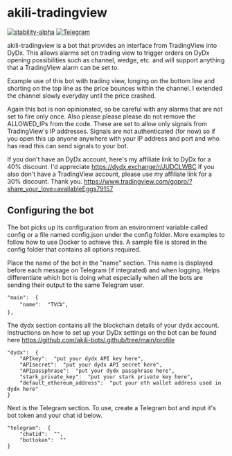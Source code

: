 # akili-tradingview

  
[![stability-alpha](https://img.shields.io/badge/stability-alpha-f4d03f.svg)](https://github.com/mkenney/software-guides/blob/master/STABILITY-BADGES.md#alpha)
[![Telegram](https://badges.aleen42.com/src/telegram.svg)](https://t.me/+9F0CZj8emLc2YTY0)

  

akili-tradingview is a bot that provides an interface from TradingView into DyDx. This allows alarms set on trading view to trigger orders on DyDx opening possibilities such as channel, wedge, etc. and will support anything that a TradingView alarm can be set to.



Example use of this bot with trading view, longing on the bottom line and shorting on the top line as the price bounces within the channel. I extended the channel slowly everyday until the price crashed.

Again this bot is non opinionated, so be careful with any alarms that are not set to fire only once. Also please please please do not remove the ALLOWED_IPs from the code. These are set to allow only signals from TradingView's IP addresses. Signals are not authenticated (for now) so if you open this up anyone anywhere with your IP address and port and who has read this can send signals to your bot.

If you don't have an DyDx account, here's my affiliate link to DyDx for a 40% discount. I'd appreciate https://dydx.exchange/r/JUDCLWBC
If you also don't have a TradingView account, please use my affiliate link for a 30% discount. Thank you. https://www.tradingview.com/gopro/?share_your_love=availableEggs79157 

## Configuring the bot
The bot picks up its configuration from an environment variable called config or a file named config.json under the config folder. More examples to follow how to use Docker to achieve this. A sample file is stored in the config folder that contains all options required.

Place the name of the bot in the "name" section. This name  is displayed before each message on Telegram (if integrated) and when logging. Helps differentiate which bot is doing what especially when all the bots are sending their output to the same Telegram user.
```
"main":  {
	"name":  "TV📺",
},
```
The dydx section contains all the blockchain details of your dydx account. Instructions on how to set up your DyDx settings on the bot can be found here https://github.com/akili-bots/.github/tree/main/profile
```
"dydx":  {
	"APIkey":  "put your dydx API key here",
	"APIsecret":  "put your dydx API secret here",
	"APIpassphrase":  "put your dydx passphrase here",
	"stark_private_key":  "put your stark private key here",
	"default_ethereum_address":  "put your eth wallet address used in dydx here"
}
```
Next is the Telegram section. To use, create a Telegram bot and input it's bot token and your chat id below.
```
"telegram":  {
	"chatid":  "",
	"bottoken":  ""
}
```
